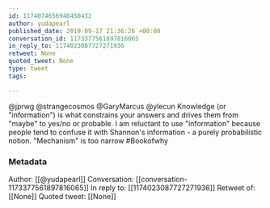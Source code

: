 ```yaml
---
id: 1174074656946450432
author: yudapearl
published_date: 2019-09-17 21:36:26 +00:00
conversation_id: 1173377561897816065
in_reply_to: 1174023087727271936
retweet: None
quoted_tweet: None
type: tweet
tags:

---
```


@jprwg @strangecosmos @GaryMarcus @ylecun Knowledge (or "information") is what constrains your answers and drives them from  "maybe" to yes/no or probable. I am reluctant to use "information" because people tend to confuse it with Shannon's information - a purely probabilistic notion. "Mechanism" is too narrow #Bookofwhy

### Metadata

Author: [[@yudapearl]]
Conversation: [[conversation-1173377561897816065]]
In reply to: [[1174023087727271936]]
Retweet of: [[None]]
Quoted tweet: [[None]]
